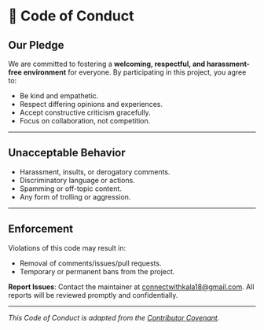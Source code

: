 # 📜 Code of Conduct

## Our Pledge
We are committed to fostering a **welcoming, respectful, and harassment-free environment** for everyone. By participating in this project, you agree to:

- Be kind and empathetic.
- Respect differing opinions and experiences.
- Accept constructive criticism gracefully.
- Focus on collaboration, not competition.

---

## Unacceptable Behavior
- Harassment, insults, or derogatory comments.
- Discriminatory language or actions.
- Spamming or off-topic content.
- Any form of trolling or aggression.

---

## Enforcement
Violations of this code may result in:
- Removal of comments/issues/pull requests.
- Temporary or permanent bans from the project.

**Report Issues**: Contact the maintainer at [connectwithkala18@gmail.com](mailto:connectwithkala18@gmail.com). All reports will be reviewed promptly and confidentially.

---

*This Code of Conduct is adapted from the [Contributor Covenant](https://www.contributor-covenant.org/).*